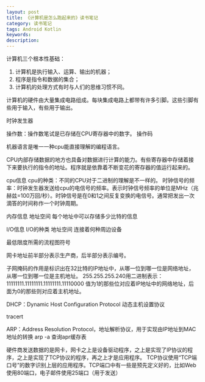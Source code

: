 ```yaml
---
layout: post
title: 《计算机是怎么跑起来的》读书笔记
category: 读书笔记
tags: Android Kotlin
keywords:
description:
---
```



计算机三个根本性基础：

1. 计算机是执行输入、运算、输出的机器；
2. 程序是指令和数据的集合；
3. 计算机的处理方式有时与人们的思维习惯不同。


计算机的硬件由大量集成电路组成。每块集成电路上都带有许多引脚。这些引脚有些用于输入，有些用于输出。

时钟发生器

操作数：操作数笔试是已存储在CPU寄存器中的数字。
操作码


机器语言是唯一一种cpu能直接理解的编程语言。

CPU内部存储数据的地方也具备对数据进行计算的能力。有些寄存器中存储着接下来要执行的指令的地址。程序就是依靠着不断变花的寄存器的值运行起来的。


cpu信息
cpu的种类：不同的CPU对于二进制的理解是不一样的。
时钟信号的频率：时钟发生器发送给cpu的电信号的频率。表示时钟信号频率的单位是MHz（兆赫兹=100万回/秒）。时钟信号是在0和1之间反复变换的电信号。通常把发出一次滴答的时间称作一个时钟周期。

内存信息
地址空间
每个地址中可以存储多少比特的信息

I/O信息
I/O的种类
地址空间
连接着何种周边设备



最低限度所需的流程图符号









网卡地址前半部分表示生产商，后半部分表示编号。

子网掩码的作用是标识出在32比特的IP地址中，从哪一位到哪一位是网络地址，从哪一位到哪一位是主机地址。
255.255.255.240用二进制表示：
11111111.11111111.11111111.11110000
值为1的那些位对应着IP地址中的网络地址，后面为0的那些则对应着主机地址。


DHCP：Dynamic Host Configuration Protocol 动态主机设置协议

tracert

ARP：Address Resolution Protocol，地址解析协议，用于实现由IP地址到MAC地址的转换
arp -a    查询apr缓存表

硬件商发送数据的是网卡，网卡之上是设备驱动程序，之上是实现了IP协议的程序，之上是实现了TCP协议的程序，再之上才是应用程序。
TCP协议使用“TCP端口号”的数字识别上层的应用程序。TCP端口中有一些是预先定义好的，比如Web使用80端口，电子邮件使用25端口（用于发送）